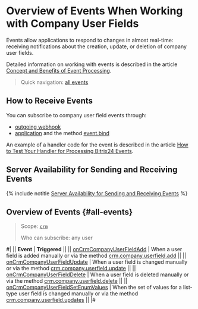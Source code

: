 # Overview of Events When Working with Company User Fields

Events allow applications to respond to changes in almost real-time: receiving notifications about the creation, update, or deletion of company user fields.

Detailed information on working with events is described in the article [Concept and Benefits of Event Processing](../../../../events/index.md).

> Quick navigation: [all events](#all-events) 

## How to Receive Events

You can subscribe to company user field events through:

- [outgoing webhook](../../../../../local-integrations/local-webhooks.md)
- [application](../../../../../settings/app-installation/index.md) and the method [event.bind](../../../../events/event-bind.md)

An example of a handler code for the event is described in the article [How to Test Your Handler for Processing Bitrix24 Events](../../../../events/test-handler.md).

## Server Availability for Sending and Receiving Events

{% include notitle [Server Availability for Sending and Receiving Events](../../../../../_includes/events-index.md) %}

## Overview of Events {#all-events}

> Scope: [`crm`](../../../../scopes/permissions.md)
>
> Who can subscribe: any user

#|
|| **Event** | **Triggered** ||
|| [onCrmCompanyUserFieldAdd](./on-crm-company-user-field-add.md) | When a user field is added manually or via the method [crm.company.userfield.add](../crm-company-userfield-add.md) ||
|| [onCrmCompanyUserFieldUpdate](./on-crm-company-user-field-update.md) | When a user field is changed manually or via the method [crm.company.userfield.update](../crm-company-userfield-update.md) ||
|| [onCrmCompanyUserFieldDelete](./on-crm-company-user-field-delete.md) | When a user field is deleted manually or via the method [crm.company.userfield.delete](../crm-company-userfield-delete.md) ||
|| [onCrmCompanyUserFieldSetEnumValues](./on-crm-company-user-field-set-enum-values.md) | When the set of values for a list-type user field is changed manually or via the method [crm.company.userfield.updates](../crm-company-userfield-update.md) ||
|#